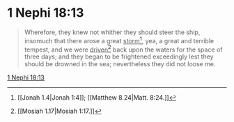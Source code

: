 # 1 Nephi 18:13

> Wherefore, they knew not whither they should steer the ship, insomuch that there arose a great <u>storm</u>[^a], yea, a great and terrible tempest, and we were <u>driven</u>[^b] back upon the waters for the space of three days; and they began to be frightened exceedingly lest they should be drowned in the sea; nevertheless they did not loose me.

[1 Nephi 18:13](https://www.churchofjesuschrist.org/study/scriptures/bofm/1-ne/18?lang=eng&id=p13#p13)


[^a]: [[Jonah 1.4|Jonah 1:4]]; [[Matthew 8.24|Matt. 8:24.]]
[^b]: [[Mosiah 1.17|Mosiah 1:17.]]
